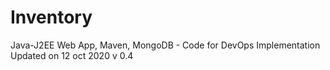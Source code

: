 # Inventory
 Java-J2EE Web App, Maven, MongoDB - Code for DevOps Implementation
Updated on 12 oct 2020 v 0.4
